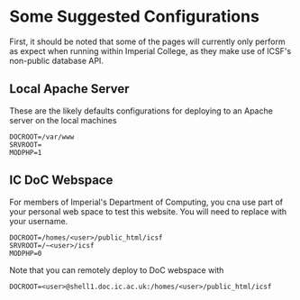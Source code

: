 Some Suggested Configurations
=============================

First, it should be noted that some of the pages will currently only
perform as expect when running within Imperial College, as they make
use of ICSF's non-public database API.

Local Apache Server
-------------------

These are the likely defaults configurations for deploying to an Apache
server on the local machines

```shell
DOCROOT=/var/www
SRVROOT=
MODPHP=1
```


IC DoC Webspace
---------------

For members of Imperial's Department of Computing, you cna use part of
your personal web space to test this website. You will need to replace
<user> with your username.

```shell
DOCROOT=/homes/<user>/public_html/icsf
SRVROOT=/~<user>/icsf
MODPHP=0
```

Note that you can remotely deploy to DoC webspace with

```shell
DOCROOT=<user>@shell1.doc.ic.ac.uk:/homes/<user>/public_html/icsf
```
